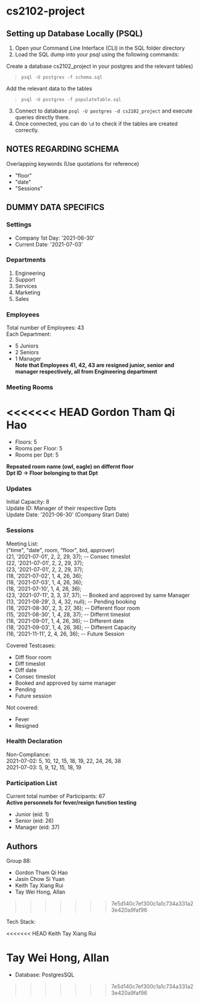 # cs2102-project

## Setting up Database Locally (PSQL)

1. Open your Command Line Interface (CLI) in the SQL folder directory
2. Load the SQL dump into your psql using the following commands:  

Create a database cs2102_project in your postgres and the relevant tables)  
> `psql -U postgres -f schema.sql`  

Add the relevant data to the tables  
> `psql -U postgres -f populateTable.sql`  

3. Connect to database `psql -U postgres -d cs2102_project` and execute queries directly there.
4. Once connected, you can do `\d` to check if the tables are created correctly.

## NOTES REGARDING SCHEMA

Overlapping keywords (Use quotations for reference)

- "floor"
- "date"
- "Sessions"

## DUMMY DATA SPECIFICS

### Settings

- Company 1st Day: '2021-06-30'
- Current Date: '2021-07-03'

### Departments

1. Engineering
2. Support
3. Services
4. Marketing
5. Sales

### Employees

Total number of Employees: 43  
Each Department:

- 5 Juniors
- 2 Seniors
- 1 Manager  
**Note that Employees 41, 42, 43 are resigned junior, senior and manager respectively, all from Engineering department**

### Meeting Rooms

<<<<<<< HEAD
Gordon Tham Qi Hao
=======
- Floors: 5
- Rooms per Floor: 5
- Rooms per Dpt: 5  

**Repeated room name (owl, eagle) on differnt floor**  
**Dpt ID -> Floor belonging to that Dpt**

### Updates

Initial Capacity: 8  
Update ID: Manager of their respective Dpts  
Update Date: '2021-06-30' (Company Start Date)

### Sessions

Meeting List:  
("time", "date", room, "floor", bid, approver)  
(21, '2021-07-01', 2, 2, 29, 37); -- Consec timeslot  
(22, '2021-07-01', 2, 2, 29, 37);  
(23, '2021-07-01', 2, 2, 29, 37);  
(18, '2021-07-02', 1, 4, 26, 36);  
(18, '2021-07-03', 1, 4, 26, 36);  
(18, '2021-07-10', 1, 4, 26, 36);  
(23, '2021-07-11', 3, 3, 37, 37); -- Booked and approved by same Manager  
(13, '2021-08-29', 3, 4, 32, null); -- Pending booking  
(18, '2021-08-30', 2, 3, 27, 36); -- Different floor room  
(15, '2021-08-30', 1, 4, 28, 37); -- Differnt timeslot  
(18, '2021-09-01', 1, 4, 26, 36); -- Different date  
(18, '2021-09-03', 1, 4, 26, 36); -- Different Capacity  
(16, '2021-11-11', 2, 4, 26, 36); -- Future Session

Covered Testcases:

- Diff floor room
- Diff timeslot
- Diff date
- Consec timeslot
- Booked and approved by same manager
- Pending
- Future session

Not covered:

- Fever
- Resigned

### Health Declaration

Non-Compliance:  
2021-07-02: 5, 10, 12, 15, 18, 19, 22, 24, 26, 38  
2021-07-03: 5, 9, 12, 15, 18, 19

### Participation List

Current total number of Participants: 67  
**Active personnels for fever/resign function testing**

- Junior (eid: 1)
- Senior (eid: 26)
- Manager (eid: 37)

## Authors

Group 88:

- Gordon Tham Qi Hao
- Jasin Chow Si Yuan
- Keith Tay Xiang Rui
- Tay Wei Hong, Allan
>>>>>>> 7e5d140c7ef300c1a1c734a331a23e420a9faf96

Tech Stack:

<<<<<<< HEAD
Keith Tay Xiang Rui

Tay Wei Hong, Allan
=======
- Database: PostgresSQL
>>>>>>> 7e5d140c7ef300c1a1c734a331a23e420a9faf96

